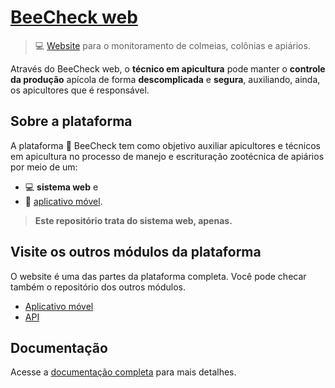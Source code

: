 # [BeeCheck web](http://bee-check.herokuapp.com)
>💻 [Website](http://bee-check.herokuapp.com/) para o monitoramento de colmeias, colônias e apiários.

Através do BeeCheck web, o **técnico em apicultura** pode manter o **controle da produção** apícola de forma **descomplicada** e **segura**, auxiliando, ainda, os apicultores que é responsável.

## Sobre a plataforma
A plataforma 🐝 BeeCheck tem como objetivo auxiliar apicultores e técnicos em apicultura no processo de manejo e escrituração zootécnica de apiários por meio de um:

- 💻 **sistema web** e
- 📱 [aplicativo móvel](https://github.com/victor-kayan/BeeCheck-mobile). 

> **Este repositório trata do sistema web, apenas.**

## Visite os outros módulos da plataforma
O website é uma das partes da plataforma completa. Você pode checar também o repositório dos outros módulos.
- [Aplicativo móvel](https://github.com/victor-kayan/BeeCheck-mobile)
- [API](https://github.com/victor-kayan/BeeCheck-api)

## Documentação
Acesse a [documentação completa](https://bee-check-ifrn.gitbook.io/beecheck-documentacao) para mais detalhes.
